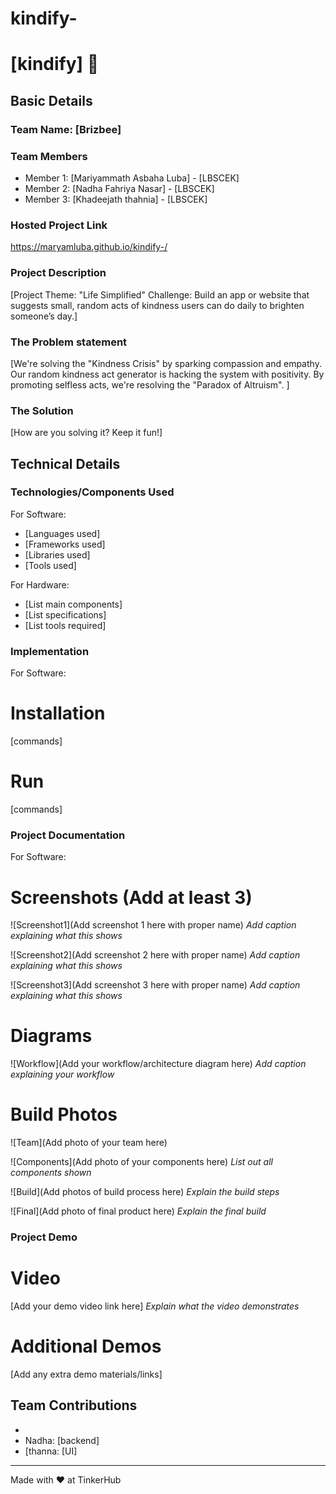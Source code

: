 # kindify-
# [kindify] 🎯


## Basic Details
### Team Name: [Brizbee]


### Team Members
- Member 1: [Mariyammath Asbaha Luba] - [LBSCEK]
- Member 2: [Nadha Fahriya Nasar] - [LBSCEK]
- Member 3: [Khadeejath thahnia] - [LBSCEK]

### Hosted Project Link
https://maryamluba.github.io/kindify-/
### Project Description
[Project Theme: "Life Simplified"
Challenge: Build an app or website that suggests small, random acts of kindness users can do daily to brighten someone’s day.]

### The Problem statement
[We're solving the "Kindness Crisis" by sparking compassion and empathy.
Our random kindness act generator is hacking the system with positivity.
By promoting selfless acts, we're resolving the "Paradox of Altruism". ]

### The Solution
[How are you solving it? Keep it fun!]

## Technical Details
### Technologies/Components Used
For Software:
- [Languages used]
- [Frameworks used]
- [Libraries used]
- [Tools used]

For Hardware:
- [List main components]
- [List specifications]
- [List tools required]

### Implementation
For Software:
# Installation
[commands]

# Run
[commands]

### Project Documentation
For Software:

# Screenshots (Add at least 3)
![Screenshot1](Add screenshot 1 here with proper name)
*Add caption explaining what this shows*

![Screenshot2](Add screenshot 2 here with proper name)
*Add caption explaining what this shows*

![Screenshot3](Add screenshot 3 here with proper name)
*Add caption explaining what this shows*

# Diagrams
![Workflow](Add your workflow/architecture diagram here)
*Add caption explaining your workflow*


# Build Photos
![Team](Add photo of your team here)


![Components](Add photo of your components here)
*List out all components shown*

![Build](Add photos of build process here)
*Explain the build steps*

![Final](Add photo of final product here)
*Explain the final build*

### Project Demo
# Video
[Add your demo video link here]
*Explain what the video demonstrates*

# Additional Demos
[Add any extra demo materials/links]

## Team Contributions
- [Luba]: [UI/UX]
- Nadha: [backend]
- [thanna: [UI]

---
Made with ❤️ at TinkerHub
